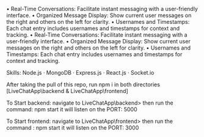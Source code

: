 • Real-Time Conversations: Facilitate instant messaging with a user-friendly interface.
• Organized Message Display: Show current user messages on the right and others on the left for clarity.
• Usernames and Timestamps: Each chat entry includes usernames and timestamps for context and tracking.
• Real-Time Conversations: Facilitate instant messaging with a user-friendly interface. • Organized Message Display: Show current user messages on the right and others on the left for clarity. • Usernames and Timestamps: Each chat entry includes usernames and timestamps for context and tracking.

Skills: Node.js · MongoDB · Express.js · React.js · Socket.io


After taking the pull of this repo, run npm i in both directories [LiveChatApp\backend & LiveChatApp\frontend]

To Start backend:
  navigate to LiveChatApp\backend>
  then run the command: npm start
  it will listen on the PORT: 5000

To Start frontend:
  navigate to LiveChatApp\frontend>
  then run the command : npm start
  it will listen on the PORT: 3000
